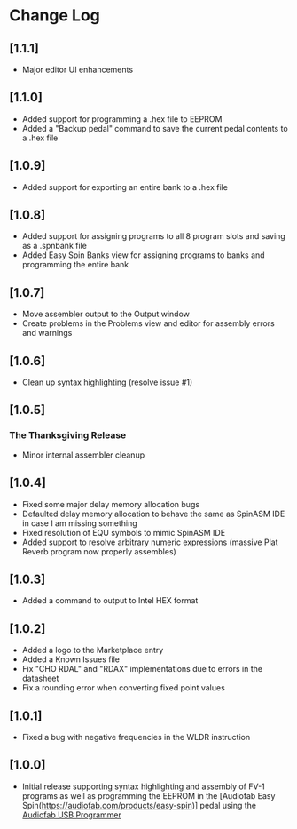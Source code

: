 # Change Log

## [1.1.1]

- Major editor UI enhancements

## [1.1.0]

- Added support for programming a .hex file to EEPROM
- Added a "Backup pedal" command to save the current pedal contents to a .hex file

## [1.0.9]

- Added support for exporting an entire bank to a .hex file

## [1.0.8]

- Added support for assigning programs to all 8 program slots and saving as a .spnbank file
- Added Easy Spin Banks view for assigning programs to banks and programming the entire bank

## [1.0.7]

- Move assembler output to the Output window
- Create problems in the Problems view and editor for assembly errors and warnings

## [1.0.6]

- Clean up syntax highlighting (resolve issue #1)

## [1.0.5]
### The Thanksgiving Release

- Minor internal assembler cleanup

## [1.0.4]

- Fixed some major delay memory allocation bugs
- Defaulted delay memory allocation to behave the same as SpinASM IDE in case I am missing something
- Fixed resolution of EQU symbols to mimic SpinASM IDE
- Added support to resolve arbitrary numeric expressions (massive Plat Reverb program now properly assembles)

## [1.0.3]

- Added a command to output to Intel HEX format

## [1.0.2]

- Added a logo to the Marketplace entry
- Added a Known Issues file
- Fix "CHO RDAL" and "RDAX" implementations due to errors in the datasheet
- Fix a rounding error when converting fixed point values

## [1.0.1]

- Fixed a bug with negative frequencies in the WLDR instruction

## [1.0.0]

- Initial release supporting syntax highlighting and assembly of FV-1 programs as well as programming the EEPROM in the [Audiofab Easy Spin(https://audiofab.com/products/easy-spin)] pedal using the [Audiofab USB Programmer](https://audiofab.com/store/easy-spin-programmer)
